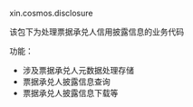 xin.cosmos.disclosure

该包下为处理票据承兑人信用披露信息的业务代码

功能： 
 - 涉及票据承兑人元数据处理存储
 - 票据承兑人披露信息查询
 - 票据承兑人披露信息下载等